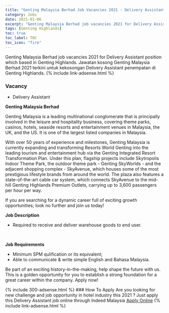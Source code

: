 ```yaml
---
title: "Genting Malaysia Berhad Job Vacancies 2021 - Delivery Assistant" 
category: Jobs 
date: 2021-01-06 
excerpt: "Genting Malaysia Berhad job vacancies 2021 for Delivery Assistant position which based in Genting Highlands. Jawatan kosong Genting Malaysia Berhad 2021 terkini untuk kekosongan Delivery Assistant penempatan di Genting Highlands" 
tags: [Genting Highlands] 
toc: true 
toc_label: TOC 
toc_icon: "fire" 
--- 
```


Genting Malaysia Berhad job vacancies 2021 for Delivery Assistant position which based in Genting Highlands. Jawatan kosong Genting Malaysia Berhad 2021 terkini untuk kekosongan Delivery Assistant penempatan di Genting Highlands. 
{% include link-adsense.html %} 
### Vacancy 
- Delivery Assistant 
<div><div><p><b>Genting Malaysia Berhad
</b></p><p>Genting Malaysia is a leading multinational conglomerate that is principally involved in the leisure and hospitality business, covering theme parks, casinos, hotels, seaside resorts and entertainment venues in Malaysia, the UK, and the US. It is one of the largest listed companies in Malaysia.</p>
<p>With over 50 years of experience and milestones, Genting Malaysia is currently expanding and transforming Resorts World Genting into the leading tourism and entertainment hub via the Genting Integrated Resort Transformation Plan. Under this plan, flagship projects include Skytropolis Indoor Theme Park, the outdoor theme park - Genting SkyWorlds - and the adjacent shopping complex - SkyAvenue, which houses some of the most prestigious lifestyle brands from around the world. The plaza also features a state-of-the-art cable car system, which connects SkyAvenue to the mid-hill Genting Highlands Premium Outlets, carrying up to 3,600 passengers per hour per way.</p>
<p>If you are searching for a dynamic career full of exciting growth opportunities; look no further and join us today!</p>
<p><b>
Job Description</b></p>
<ul><li>Required to receive and deliver warehouse goods to end user.</li></ul><br>
<p>
</p><p><b>Job Requirements</b></p>
<ul><li>Minimum SPM qulification or its equivalent;</li>
<li>Able to communicate &amp; write simple English and Bahasa Malaysia.</li>
</ul>
<p>Be part of an exciting history-in-the-making, help shape the future with us. This is a golden opportunity for you to establish a strong foundation for a great career within the company. Apply now!</p></div></div> 
{% include 300-adsense.html %} 
### How To Apply 
Are you looking for new challenge and job opportunity in hotel industry this 2021 ?
Just apply this Delivery Assistant job online through Indeed Malaysia 
<a href="https://malaysia.indeed.com/viewjob?jk=34739cd152a33499" class="btn btn--info" target="_blank" rel="nofollow noopenner">Apply Online</a> 
{% include link-adsense.html %} 